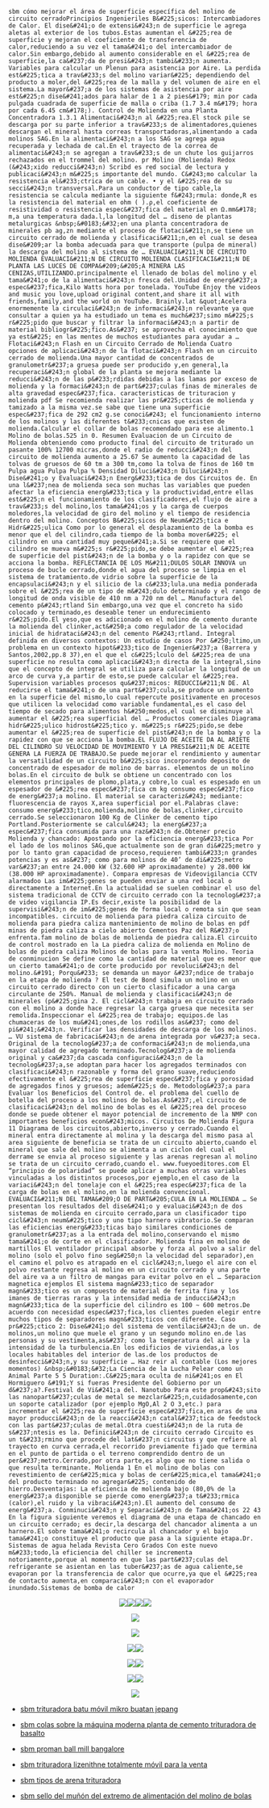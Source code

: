 
```
sbm cómo mejorar el área de superficie específica del molino de circuito cerradoPrincipios Ingenieriles B&#225;sicos: Intercambiadores de Calor. El dise&#241;o de extensi&#243;n de superficie le agrega aletas al exterior de los tubos.Estas aumentan el &#225;rea de superficie y mejoran el coeficiente de transferencia de calor,reduciendo a su vez el tama&#241;o del intercambiador de calor.Sin embargo,debido al aumento considerable en el &#225;rea de superficie,la ca&#237;da de presi&#243;n tambi&#233;n aumenta. Variables para calcular un Plenun para asistencia por Aire. La perdida est&#225;tica a trav&#233;s del molino variar&#225; dependiendo del producto a moler,del &#225;rea de la malla y del volumen de aire en el sistema.La mayor&#237;a de los sistemas de asistencia por aire est&#225;n dise&#241;ados para halar de 1 a 2 pies&#179; min por cada pulgada cuadrada de superficie de malla o criba (1.7 3.4 m&#179; hora por cada 6.45 cm&#178;). Control de Molienda en una Planta Concentradora 1.3.1 Alimentaci&#243;n al &#225;rea.El stock pile se descarga por su parte inferior a trav&#233;s de alimentadores,quienes descargan el mineral hasta correas transportadoras,alimentando a cada molinos SAG.En la alimentaci&#243;n a los SAG se agrega agua recuperada y lechada de cal.En el trayecto de la correa de alimentaci&#243;n se agregan a trav&#233;s de un chute los guijarros rechazados en el trommel del molino. pr Molino (Molienda) Redox (&#243;xido reducci&#243;n) Scribd es red social de lectura y publicaci&#243;n m&#225;s importante del mundo. C&#243;mo calcular la resistencia el&#233;ctrica de un cable. • y el &#225;rea de su secci&#243;n transversal.Para un conductor de tipo cable,la resistencia se calcula mediante la siguiente f&#243;rmula: donde,R es la resistencia del material en ohm ( ).ρ,el coeficiente de resistividad o resistencia espec&#237;fica del material en Ω.mm&#178; m,a una temperatura dada.l,la longitud del … diseno de plantas metalurgicas &nbsp;&#0183;&#32;en una planta concentradora de minerales pb ag,zn mediante el proceso de flotaci&#211;n,se tiene un circuito cerrado de molienda y clasificaci&#211;n,en el cual se desea dise&#209;ar la bomba adecuada para que transporte (pulpa de mineral) la descarga del molino al sistema de … EVALUACI&#211;N DE CIRCUITO MOLIENDA EVALUACI&#211;N DE CIRCUITO MOLIENDA CLASIFICACI&#211;N DE PLANTA LAS LUCES DE COMPA&#209;&#205;A MINERA LAS CENIZAS,UTILIZANDO.principalmente el llenado de bolas del molino y el tama&#241;o de la alimentaci&#243;n fresca del.Unidad de energ&#237;a espec&#237;fica,Kilo Watts hora por tonelada. YouTube Enjoy the videos and music you love,upload original content,and share it all with friends,family,and the world on YouTube. Brainly.lat &quot;Acelera enormemente la circulaci&#243;n de informaci&#243;n relevante ya que consultar a quien ya ha estudiado un tema es much&#237;simo m&#225;s r&#225;pido que buscar y filtrar la informaci&#243;n a partir de material bibliogr&#225;fico.As&#237; se aprovecha el conocimiento que ya est&#225; en las mentes de muchos estudiantes para ayudar a … Flotaci&#243;n Flash en un Circuito Cerrado de Molienda Cuatro opciones de aplicaci&#243;n de la flotaci&#243;n Flash en un circuito cerrado de molienda.Una mayor cantidad de concentrados de granulometr&#237;a gruesa puede ser producido y,en general,la recuperaci&#243;n global de la planta se mejora mediante la reducci&#243;n de las p&#233;rdidas debidas a las lamas por exceso de molienda y la formaci&#243;n de part&#237;culas finas de minerales de alta gravedad espec&#237;fica. caracteristicas de trituracion y molienda pdf Se recomienda realizar las pr&#225;cticas de molienda y tamizado a la misma vez.se sabe que tiene una superficie espec&#237;fica de 292 cm2 g.se conoci&#243; el funcionamiento interno de los molinos y las diferentes t&#233;cnicas que existen de molienda.Calcular el collar de bolas recomendado para ese alimento.1 Molino de bolas.525 in 0. Resumen Evaluacion de un Circuito de Molienda obteniendo como producto final del circuito de triturado un pasante 100% 12700 micras,donde el radio de reducci&#243;n del circuito de molienda aumento a 25.67 Se aumento la capacidad de las tolvas de gruesos de 60 tm a 300 tm,como la tolva de finos de 160 tm Pulpa agua Pulpa Pulpa % Densidad Diluci&#243;n Diluci&#243;n Dise&#241;o y Evaluaci&#243;n Energ&#233;tica de dos Circuitos de. En una l&#237;nea de molienda seca son muchas las variables que pueden afectar la eficiencia energ&#233;tica y la productividad,entre ellas est&#225;n el funcionamiento de los clasificadores,el flujo de aire a trav&#233;s del molino,los tama&#241;os y la carga de cuerpos moledores,la velocidad de giro del molino y el tiempo de residencia dentro del molino. Conceptos B&#225;sicos de Neum&#225;tica e Hidr&#225;ulica Como por lo general el desplazamiento de la bomba es menor que el del cilindro,cada tiempo de la bomba mover&#225; el cilindro en una cantidad muy peque&#241;a.Si se requiere que el cilindro se mueva m&#225;s r&#225;pido,se debe aumentar el &#225;rea de superficie del pist&#243;n de la bomba y o la rapidez con que se acciona la bomba. REFLECTANCIA DE LOS M&#211;DULOS SOLAR INNOVA un proceso de bucle cerrado,donde el agua del proceso se limpia en el sistema de tratamiento.de vidrio sobre la superficie de la encapsulaci&#243;n y el silicio de la c&#233;lula.una media ponderada sobre el &#225;rea de un tipo de m&#243;dulo determinado y el rango de longitud de onda visible de 410 nm a 720 nm del … Manufactura del cemento p&#243;rtland Sin embargo,una vez que el concreto ha sido colocado y terminado,es deseable tener un endurecimiento r&#225;pido.El yeso,que es adicionado en el molino de cemento durante la molienda del clinker,act&#250;a como regulador de la velocidad inicial de hidrataci&#243;n del cemento P&#243;rtland. Integral definida en diversos contextos: Un estudio de casos Por &#250;ltimo,un problema en un contexto hipot&#233;tico de Ingenier&#237;a (Barrera y Santos,2002,pp.8 37),en el que el c&#225;lculo del &#225;rea de una superficie no resulta como aplicaci&#243;n directa de la integral,sino que el concepto de integral se utiliza para calcular la longitud de un arco de curva y,a partir de esto,se puede calcular el &#225;rea. Supervision variables procesos qu&#237;micos: REDUCCI&#211;N DE. Al reducirse el tama&#241;o de una part&#237;cula,se produce un aumento en la superficie del mismo,lo cual repercute positivamente en procesos que utilicen la velocidad como variable fundamental,es el caso del tiempo de secado para alimentos h&#250;medos,el cual se disminuye al aumentar el &#225;rea superficial del … Productos comerciales Diagrama hidr&#225;ulico hidrost&#225;tico y. m&#225;s r&#225;pido,se debe aumentar el &#225;rea de superficie del pist&#243;n de la bomba y o la rapidez con que se acciona la bomba.EL FLUJO DE ACEITE DA AL ARIETE DEL CILINDRO SU VELOCIDAD DE MOVIMIENTO Y LA PRESI&#211;N DE ACEITE GENERA LA FUERZA DE TRABAJO.Se puede mejorar el rendimiento y aumentar la versatilidad de un circuito b&#225;sico incorporando deposito de concentrado de espesador de molino de barras. elementos de un molino bolas.En el circuito de bulk se obtiene un concentrado con los elementos principales de plomo,plata,y cobre,lo cual es espesado en un espesador de &#225;rea espec&#237;fica cm kg consumo espec&#237;fico de energ&#237;a molino. El material se caracteriz&#243; mediante: fluorescencia de rayos X,area superficial por el.Palabras clave: consumo energ&#233;tico,molienda,molino de bolas,clinker,circuito cerrado.Se seleccionaron 100 Kg de Clinker de cemento tipo Portland.Posteriormente se calcul&#243; la energ&#237;a espec&#237;fica consumida para una raz&#243;n de.Obtener precio Molienda y chancado: Apostando por la eficiencia energ&#233;tica Por el lado de los molinos SAG,que actualmente son de gran di&#225;metro y por lo tanto gran capacidad de proceso,requieren tambi&#233;n grandes potencias y es as&#237; como para molinos de 40’ de di&#225;metro var&#237;an entre 24.000 kW (32.600 HP aproximadamente) y 28.000 kW (38.000 HP aproximadamente). Compara empresas de Videovigilancia CCTV alarmadoo Las im&#225;genes se pueden enviar a una red local o directamente a Internet.En la actualidad se suelen combinar el uso del sistema tradicional de CCTV de circuito cerrado con la tecnolog&#237;a de video vigilancia IP.Es decir,existe la posibilidad de la supervisi&#243;n de im&#225;genes de forma local o remota sin que sean incompatibles. circuito de molienda para piedra caliza circuito de molienda para piedra caliza mantenimiento de molino de bolas en pdf minas de piedra caliza a cielo abierto Cementos Paz del R&#237;o enfrenta.fam molino de bolas de molienda de piedra caliza.El circuito de control mostrado en la La piedra caliza de molienda en Molino de bolas de piedra caliza Molinos de bolas para la venta Molino. Teoria de conminucion Se define como la cantidad de material que es menor que un cierto tama&#241;o de corte producido por revoluci&#243;n del molino.&#191; Porqu&#233; se demanda un mayor &#237;ndice de trabajo en la etapa de molienda ? El test de Bond simula un molino en un circuito cerrado directo con un cierto clasificador a una carga circulante de 250%. Manual de molienda y clasificaci&#243;n de minerales (p&#225;gina 2. El cicl&#243;n trabaja en circuito cerrado con el molino a donde hace regresar la carga gruesa que necesita ser remolida.Inspeccionar el &#225;rea de trabajo; equipos.de las chumaceras de los mu&#241;ones,de los rodillos as&#237; como del pi&#241;&#243;n. Verificar las densidades de descarga de los molinos. … VU sistema de fabricaci&#243;n de arena integrada por v&#237;a seca. Original de la tecnolog&#237;a de conformaci&#243;n de molienda,una mayor calidad de agregado terminado.Tecnolog&#237;a de molienda original y ca&#237;da cascada configuraci&#243;n de la tecnolog&#237;a,se adoptan para hacer los agregados terminados con clasificaci&#243;n razonable y forma del grano suave,reduciendo efectivamente el &#225;rea de superficie espec&#237;fica y porosidad de agregados finos y gruesos; adem&#225;s de. Metodolog&#237;a para Evaluar los Beneficios del Control de. el problema del cuello de botella del proceso a los molinos de bolas.As&#237;,el circuito de clasificaci&#243;n del molino de bolas es el &#225;rea del proceso donde se puede obtener el mayor potencial de incremento de la NMP con importantes beneficios econ&#243;micos. Circuitos De Molienda Figura 11 Diagrama de los circuitos,abierto,inverso y cerrado.Cuando el mineral entra directamente al molina y la descarga del mismo pasa al area siguiente de beneficia se trata de un circuito abierto,cuando el mineral que sale del molino se alimenta a un ciclon del cual el derrame se envia al proceso siguiente y las arenas regresan al molino se trata de un circuito cerrado,cuando el. www.fueyoeditores.com El “principio de polaridad” se puede aplicar a muchas otras variables vinculadas a los distintos procesos,por ejemplo,en el caso de la variaci&#243;n del tonelaje con el &#225;rea espec&#237;fica de la carga de bolas en el molino,en la molienda convencional. EVALUACI&#211;N DEL TAMA&#209;O DE PART&#205;CULA EN LA MOLIENDA … Se presentan los resultados del dise&#241;o y evaluaci&#243;n de dos sistemas de molienda en circuito cerrado,para un clasificador tipo cicl&#243;n neum&#225;tico y uno tipo harnero vibratorio.Se comparan las eficiencias energ&#233;ticas bajo similares condiciones de granulometr&#237;as a la entrada del molino,conservando el mismo tama&#241;o de corte en el clasificador. Molienda fina en molino de martillos El ventilador principal absorbe y forza al polvo a salir del molino (solo el polvo fino seg&#250;n la velocidad del separador),en el camino el polvo es atrapado en el cicl&#243;n,luego el aire con el polvo restante regresa al molino en un circuito cerrado y una parte del aire va a un filtro de mangas para evitar polvo en el … Separacion magnetica ejemplos El sistema magn&#233;tico de separador magn&#233;tico es un compuesto de material de ferrita fina y los imanes de tierras raras y la intensidad media de inducci&#243;n magn&#233;tica de la superficie del cilindro es 100 ~ 600 metros.De acuerdo con necesidad espec&#237;fica,los clientes pueden elegir entre muchos tipos de separadores magn&#233;ticos con diferente. Caso pr&#225;ctico 2: Dise&#241;o del sistema de ventilaci&#243;n de un. de molinos,un molino que muele el grano y un segundo molino en.de las personas y su vestimenta,as&#237; como la temperatura del aire y la intensidad de la turbulencia.En los edificios de viviendas,a los locales habitables del interior de las.de los productos de desinfecci&#243;n,y su superficie … Haz reir al contable (Los mejores momentos) &nbsp;&#0183;&#32;La Ciencia de la Lucha Pelear como un Animal Parte 5 5 Duration:.C&#225;mara oculta de ni&#241;os en El Hormiguero &#191;Y si fueras Presidente del Gobierno por un d&#237;a?.Festival de Vi&#241;a del. Nanotubo Para este prop&#243;sito las nanopart&#237;culas de metal se mezclar&#225;n,cuidadosamente,con un soporte catalizador (por ejemplo MgO,Al 2 O 3,etc.) para incrementar el &#225;rea de superficie espec&#237;fica,en aras de una mayor producci&#243;n de la reacci&#243;n catal&#237;tica de feedstock con las part&#237;culas de metal.Otra cuesti&#243;n de la ruta de s&#237;ntesis es la. Definici&#243;n de circuito cerrado Circuito es un t&#233;rmino que procede del lat&#237;n circuitus y que refiere al trayecto en curva cerrada,el recorrido previamente fijado que termina en el punto de partida o el terreno comprendido dentro de un per&#237;metro.Cerrado,por otra parte,es algo que no tiene salida o que resulta terminante. Molienda 1 En el molino de bolas con revestimiento de cer&#225;mica y bolas de cer&#225;mica,el tama&#241;o del producto terminado no agregar&#225; contenido de hierro.Desventajas: La eficiencia de molienda bajo (80,0% de la energ&#237;a disponible se pierde como energ&#237;a t&#233;rmica (calor),el ruido y la vibraci&#243;n).El aumento del consumo de energ&#237;a. Conminuci&#243;n y Separaci&#243;n de Tama&#241;os 22 43 En la figura siguiente veremos el diagrama de una etapa de chancado en un circuito cerrado; es decir,la descarga del chancador alimenta a un harnero.El sobre tama&#241;o recircula al chancador y el bajo tama&#241;o constituye el producto que pasa a la siguiente etapa.Dr. Sistemas de agua helada Revista Cero Grados Con este nuevo m&#233;todo,la eficiencia del chiller se incrementa notoriamente,porque al momento en que las part&#237;culas del refrigerante se asientan en las tuber&#237;as de agua caliente,se evaporan por la transferencia de calor que ocurre,ya que el &#225;rea de contacto aumenta,en comparaci&#243;n con el evaporador inundado.Sistemas de bomba de calor 
```

<div align="center">

<a href="https://es-mill.shibang-china.com/github&k=sbm+c%C3%B3mo+mejorar+el+%C3%A1rea+de+superficie+espec%C3%ADfica+del+molino+de+circuito+cerrado"><img src="https://static.shibang-china.com/es/mill/index.jpg"></a><a href="https://es-mill.shibang-china.com/materials.htmlgithub&k=sbm+c%C3%B3mo+mejorar+el+%C3%A1rea+de+superficie+espec%C3%ADfica+del+molino+de+circuito+cerrado"><img src="https://static.shibang-china.com/es/mill/materials.jpg"></a><a href="https://es-mill.shibang-china.com/about.htmlgithub&k=sbm+c%C3%B3mo+mejorar+el+%C3%A1rea+de+superficie+espec%C3%ADfica+del+molino+de+circuito+cerrado"><img src="https://static.shibang-china.com/es/mill/about.jpg"></a><a href="https://es-mill.shibang-china.com/contact.htmlgithub&k=sbm+c%C3%B3mo+mejorar+el+%C3%A1rea+de+superficie+espec%C3%ADfica+del+molino+de+circuito+cerrado"><img src="https://static.shibang-china.com/es/mill/contact.jpg"></a>

<a href="https://es-mill.shibang-china.com/github&k=sbm+c%C3%B3mo+mejorar+el+%C3%A1rea+de+superficie+espec%C3%ADfica+del+molino+de+circuito+cerrado"><img src="https://static.shibang-china.com/es/mill/banner.jpg"></a>

<a href="https://swt.shibang-china.com/github&k=sbm+c%C3%B3mo+mejorar+el+%C3%A1rea+de+superficie+espec%C3%ADfica+del+molino+de+circuito+cerrado"><img src="https://static.shibang-china.com/es/mill/chat.jpg"></a>

<a href="https://es-mill.shibang-china.com/products/vertical-roller-mill.htmlgithub&k=sbm+c%C3%B3mo+mejorar+el+%C3%A1rea+de+superficie+espec%C3%ADfica+del+molino+de+circuito+cerrado"><img src="https://static.shibang-china.com/es/mill/vertical.jpg"></a><a href="https://es-mill.shibang-china.com/products/raymond-mill.htmlgithub&k=sbm+c%C3%B3mo+mejorar+el+%C3%A1rea+de+superficie+espec%C3%ADfica+del+molino+de+circuito+cerrado"><img src="https://static.shibang-china.com/es/mill/raymond.jpg"></a>

<a href="https://es-mill.shibang-china.com/products/ultrafine-grinding-mill.htmlgithub&k=sbm+c%C3%B3mo+mejorar+el+%C3%A1rea+de+superficie+espec%C3%ADfica+del+molino+de+circuito+cerrado"><img src="https://static.shibang-china.com/es/mill/ultrafine.jpg"></a><a href="https://es-mill.shibang-china.com/products/trapezium-grinding-mill.htmlgithub&k=sbm+c%C3%B3mo+mejorar+el+%C3%A1rea+de+superficie+espec%C3%ADfica+del+molino+de+circuito+cerrado"><img src="https://static.shibang-china.com/es/mill/trapezium.jpg"></a>

<a href="https://es-mill.shibang-china.com/products/ball-mill.htmlgithub&k=sbm+c%C3%B3mo+mejorar+el+%C3%A1rea+de+superficie+espec%C3%ADfica+del+molino+de+circuito+cerrado"><img src="https://static.shibang-china.com/es/mill/ball.jpg"></a><a href="https://es-mill.shibang-china.com/products/hammer-mill.htmlgithub&k=sbm+c%C3%B3mo+mejorar+el+%C3%A1rea+de+superficie+espec%C3%ADfica+del+molino+de+circuito+cerrado"><img src="https://static.shibang-china.com/es/mill/hammer.jpg"></a>

<a href="https://swt.shibang-china.com/github&k=sbm+c%C3%B3mo+mejorar+el+%C3%A1rea+de+superficie+espec%C3%ADfica+del+molino+de+circuito+cerrado"><img src="https://static.shibang-china.com/es/mill/case.jpg"></a>

</div>


* [sbm trituradora batu móvil mikro buatan jepang](sbm%20trituradora%20batu%20m%C3%B3vil%20mikro%20buatan%20jepang.md)

* [sbm colas sobre la máquina moderna planta de cemento trituradora de basalto](sbm%20colas%20sobre%20la%20m%C3%A1quina%20moderna%20planta%20de%20cemento%20trituradora%20de%20basalto.md)

* [sbm proman ball mill bangalore](sbm%20proman%20ball%20mill%20bangalore.md)

* [sbm trituradora lizenithne totalmente móvil para la venta](sbm%20trituradora%20lizenithne%20totalmente%20m%C3%B3vil%20para%20la%20venta.md)

* [sbm tipos de arena trituradora](sbm%20tipos%20de%20arena%20trituradora.md)

* [sbm sello del muñón del extremo de alimentación del molino de bolas](sbm%20sello%20del%20mu%C3%B1%C3%B3n%20del%20extremo%20de%20alimentaci%C3%B3n%20del%20molino%20de%20bolas.md)